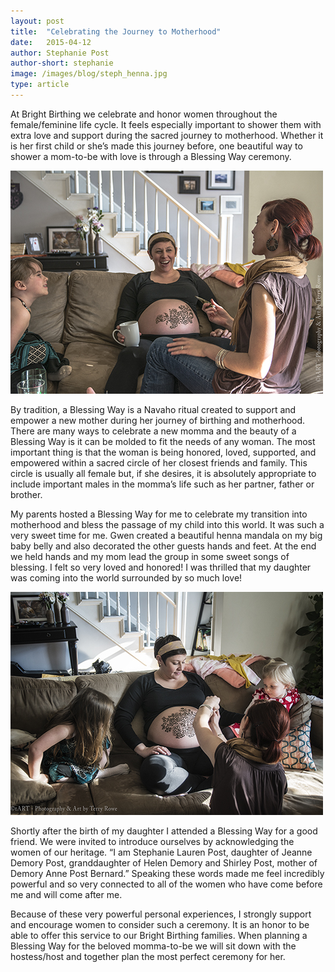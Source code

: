 ```yaml
---
layout: post
title:  "Celebrating the Journey to Motherhood"
date:   2015-04-12
author: Stephanie Post
author-short: stephanie
image: /images/blog/steph_henna.jpg
type: article
---
```


At Bright Birthing we celebrate and honor women throughout the female/feminine life cycle. It feels especially important to shower them with extra love and support during the sacred journey to motherhood. Whether it is her first child or she’s made this journey before, one beautiful way to shower a mom-to-be with love is through a Blessing Way ceremony. 

<img class="small-12 medium-8 columns" src="/images/blog/steph_henna.jpg">

By tradition, a Blessing Way is a Navaho ritual created to support and empower a new mother during her journey of birthing and motherhood. There are many ways to celebrate a new momma and the beauty of a Blessing Way is it can be molded to fit the needs of any woman. The most important thing is that the woman is being honored, loved, supported, and empowered within a sacred circle of her closest friends and family. This circle is usually all female but, if she desires, it is absolutely appropriate to include important males in the momma’s life such as her partner, father or brother.  

My parents hosted a Blessing Way for me to celebrate my transition into motherhood and bless the passage of my child into this world. It was such a very sweet time for me. Gwen created a beautiful henna mandala on my big baby belly and also decorated the other guests hands and feet. At the end we held hands and my mom lead the group in some sweet songs of blessing. I felt so very loved and honored! I was thrilled that my daughter was coming into the world surrounded by so much love!

<img class=" right small-12 medium-6 columns" src="/images/blog/blessing_henna.jpg">

Shortly after the birth of my daughter I attended a Blessing Way for a good friend. We were invited to introduce ourselves by acknowledging the women of our heritage. “I am Stephanie Lauren Post, daughter of Jeanne Demory Post, granddaughter of Helen Demory and Shirley Post, mother of Demory Anne Post Bernard.” Speaking these words made me feel incredibly powerful and so very connected to all of the women who have come before me and will come after me. 

Because of these very powerful personal experiences, I strongly support and encourage women to consider such a ceremony. It is an honor to be able to offer this service to our Bright Birthing families. When planning a Blessing Way for the beloved momma-to-be we will sit down with the hostess/host and together plan the most perfect ceremony for her. 
